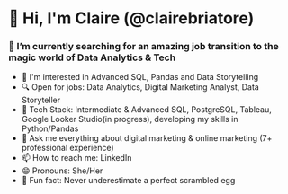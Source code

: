 
# 👋 Hi, I'm Claire (@clairebriatore)
### 🦄 I’m currently searching for an amazing job transition to the magic world of Data Analytics & Tech

- 👀 I'm interested in Advanced SQL, Pandas and Data Storytelling
- 🔍 Open for jobs: Data Analytics, Digital Marketing Analyst, Data Storyteller
- 🚀 Tech Stack: Intermediate & Advanced SQL, PostgreSQL, Tableau, Google Looker Studio(in progress), developing my skills in Python/Pandas  
- 💬 Ask me everything about digital marketing & online marketing (7+ professional experience)
- 📫 How to reach me: LinkedIn 
- 😄 Pronouns: She/Her
- 🍳 Fun fact: Never underestimate a perfect scrambled egg


